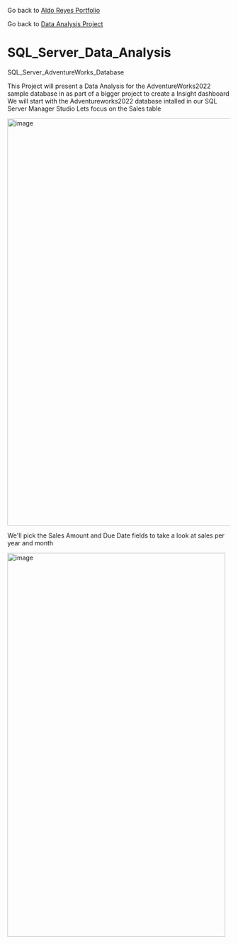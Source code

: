 Go back to [Aldo Reyes Portfolio](https://aldoreyes84.github.io/AldoReyes.github.io/)

Go back to [Data Analysis Project](https://github.com/AldoReyes84/Data-Analisys_For-AdventureWorksDW2022_SQL_PowerBI_Python_Excel/tree/main)

# SQL_Server_Data_Analysis

SQL_Server_AdventureWorks_Database 

This Project will present a Data Analysis for the AdventureWorks2022 sample database in as part of a bigger project to create a Insight dashboard
We will start with the Adventureworks2022 database intalled in our SQL Server Manager Studio 
Lets focus on the Sales table 

<img width="1897" height="918" alt="image" src="https://github.com/user-attachments/assets/c813db2c-9cfe-4fec-a918-48400a309367" />

We'll pick the Sales Amount and Due Date fields to take a look at sales per year and month

<img width="492" height="866" alt="image" src="https://github.com/user-attachments/assets/89b891cb-36d2-4c31-8410-095bfcec32b4" />

